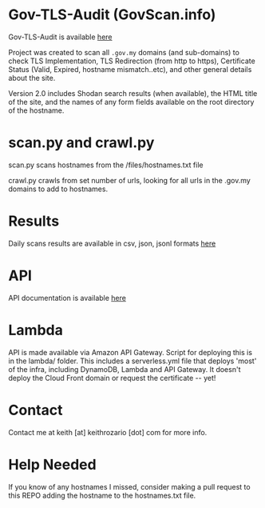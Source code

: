 # Gov-TLS-Audit (GovScan.info)

Gov-TLS-Audit is available [here](https://govscan.info)

Project was created to scan all `.gov.my` domains (and sub-domains) to check TLS Implementation, TLS Redirection (from http to https), Certificate Status (Valid, Expired, hostname mismatch..etc), and other general details about the site.

Version 2.0 includes Shodan search results (when available), the HTML title of the site, and the names of any form fields available on the root directory of the hostname.

# scan.py and crawl.py

scan.py scans hostnames from the /files/hostnames.txt file

crawl.py crawls from set number of urls, looking for all urls in the .gov.my domains to add to hostnames.

# Results

Daily scans results are available in csv, json, jsonl formats [here](https://gov-tls-audit.sayakenahack.com/files.html)

# API

API documentation is available [here](https://govscan.info/docs/index.html)

# Lambda

API is made available via Amazon API Gateway. Script for deploying this is in the lambda/ folder. This includes a serverless.yml file that deploys 'most' of the infra, including DynamoDB, Lambda and API Gateway. It doesn't deploy the Cloud Front domain or request the certificate -- yet!

# Contact

Contact me at keith [at] keithrozario [dot] com for more info.

# Help Needed

If you know of any hostnames I missed, consider making a pull request to this REPO adding the hostname to the hostnames.txt file.

